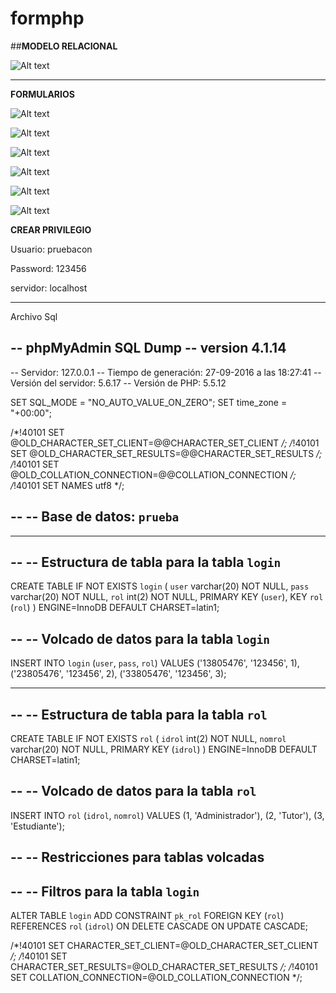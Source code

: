 # formphp


##**MODELO RELACIONAL**

![Alt text](https://673b3801-a-62cb3a1a-s-sites.googlegroups.com/site/sitecaceres/pagina1/mr.png?attachauth=ANoY7crve9wEGQmPSt4uMDrMUyMqRcAiQodC1pCCtwx1AVBwPW187UubdWX8xFgqQm_NlwFRpOLcRMnY5Q5l90y8ozL7ca06GKWz5ttA-lGwDOyaRA5x-rAlke5aTrBR_jDn65iaUEBunVe9I7np_8kraaeS4LcBdKtMbwmLdjdyxU7sSSzaEeBWKJQU5SgcYgqsTcQ004JKOtcn1Yfh-IC0cfzaDv5O3Q%3D%3D&attredirects=0 "MR")

----------------------------------------------------------------------------------------------------------------------------------------

**FORMULARIOS**


![Alt text](https://673b3801-a-62cb3a1a-s-sites.googlegroups.com/site/sitecaceres/pagina1/form1.png?attachauth=ANoY7cpxkJz8hPdG-SGzA445Ac3lmXZB4GCilLuxUe4oLrVAh8JC5EysxZMK96H-LKm0CS0uRDcWsC4g05ysTG3m-ozOObvbW_x11uk-Qkk-EiDNzF7gA0c_3mcwGU9rjaaLYWTaqCDYIUJ76vQQ7dMAbSaXg9YyHp5YvFmhoeAqikanQQjqNGV3OqkYBvrid-r7EnZ56hvxXWNlWBGlMvaxb97HkosTtg%3D%3D&attredirects=0 "FORM1")


![Alt text](https://673b3801-a-62cb3a1a-s-sites.googlegroups.com/site/sitecaceres/pagina1/form2.png?attachauth=ANoY7coSDN2dkW2RnF4kgBcxXn9kqXghbQcMRNfn2gINpqfhpINp9yO1R4fktxushZjZIAhQJxQScY2fRUmB5E3McWhHbBER5W-R2Z8OCP3QHSHmvwrAtDYK1mFihZRj8QgmFW902NKe0_HQWHa_jHM9QsKhec_v13D2g0inVd0FGB-Mmvy-8FbKfgiXKAfLa_UXCN1MI--sWEdvjd12UL6OPopy-Vjzjw%3D%3D&attredirects=0 "FORM2")



![Alt text](https://673b3801-a-62cb3a1a-s-sites.googlegroups.com/site/sitecaceres/pagina1/form3.png?attachauth=ANoY7cppvzpFNBWZ5uF_SshXRn99CT52NQQGWZtgqFQmUBqilTUSZol24wgJMndGjIfkl69PjDMiXdrJ_nDF2lfXroAt2UmNU6Vegw6K6ie53ytpNqTgFqEr3sgbIxiYtiDZNJr16QhXFPoyOcJIW91JzE9axv5UgjRJdbhb2hYM438wsd0gqsoPlqGd7fMN3o2GBXcFrPTtLF6j1imuH-FE_8TEyDSiJg%3D%3D&attredirects=0 "FORM3")


![Alt text](https://673b3801-a-62cb3a1a-s-sites.googlegroups.com/site/sitecaceres/pagina1/form4.png?attachauth=ANoY7conWpYuVU3BBsWPt2aRMOVE6PxjtRpKKTnofe4D3GDIWj0z2nvXUlVO9MQVQPH5G3BlJVCdQnV7wj1gmYtutEtR8oe_JHP33T88uky08dE-FQWqWTlBnFFYKgmQgT0ItBbef05kCtLFThLf2r3WKhYYgZ0OF-7I3KSMEg3aTz_WgcG1NdH1sdGifW03Es-6nNUdUX-sfiMhc-a2gf53gd5yypUfuw%3D%3D&attredirects=0 "FORM4")


![Alt text](https://673b3801-a-62cb3a1a-s-sites.googlegroups.com/site/sitecaceres/pagina1/form5.png?attachauth=ANoY7coW8FQTUKuiiHFc8KuzwrRuMkXey67xAdToO6LJ1C_5qHO-jhmZ4PaVVrr4TO6OEH9P2E6-CLY_9l_1ML__wx_g69UxlYa2AKaiEQiPRzK27h7_PuXKCoT8hox3UkCNNpckegG4IdsrQ_wRwZBq0v60mzBRXytVWKsE0_CgbDxudesvD3dYBLAK7W_kh-WmTRuq4GVxFC_nwEEbzT0AEUJWGRkH-g%3D%3D&attredirects=0 "FORM5")


![Alt text](https://673b3801-a-62cb3a1a-s-sites.googlegroups.com/site/sitecaceres/pagina1/form6.png?attachauth=ANoY7crPly92pJpKmphbKPCXpvept-eMSb_aPn5za9WP3m9mVk9NisatxX9tL4-EZ0-Hgm2OwWKchl7YlrsFcndvVySxE805vGujyEwvNaJtLRpsZ0jB_9L0vkMGeuUBJZ0qRuAYPztkXYmPy7NYeAQKMwfx8WenNqmW1ooGpEXpW6RsA2FN27bdUYB1_WLX8yYRBnPrdDb5vHWC_xUePGAbGw8mVZYHeA%3D%3D&attredirects=0 "FORM6")


**CREAR PRIVILEGIO**

Usuario: pruebacon

Password: 123456

servidor: localhost



----------------------------------------------------------------------------------------------------------------------------------------

Archivo Sql

-- phpMyAdmin SQL Dump
-- version 4.1.14
--
-- Servidor: 127.0.0.1
-- Tiempo de generación: 27-09-2016 a las 18:27:41
-- Versión del servidor: 5.6.17
-- Versión de PHP: 5.5.12

SET SQL_MODE = "NO_AUTO_VALUE_ON_ZERO";
SET time_zone = "+00:00";


/*!40101 SET @OLD_CHARACTER_SET_CLIENT=@@CHARACTER_SET_CLIENT */;
/*!40101 SET @OLD_CHARACTER_SET_RESULTS=@@CHARACTER_SET_RESULTS */;
/*!40101 SET @OLD_COLLATION_CONNECTION=@@COLLATION_CONNECTION */;
/*!40101 SET NAMES utf8 */;

--
-- Base de datos: `prueba`
--

-- --------------------------------------------------------

--
-- Estructura de tabla para la tabla `login`
--

CREATE TABLE IF NOT EXISTS `login` (
  `user` varchar(20) NOT NULL,
  `pass` varchar(20) NOT NULL,
  `rol` int(2) NOT NULL,
  PRIMARY KEY (`user`),
  KEY `rol` (`rol`)
) ENGINE=InnoDB DEFAULT CHARSET=latin1;

--
-- Volcado de datos para la tabla `login`
--

INSERT INTO `login` (`user`, `pass`, `rol`) VALUES
('13805476', '123456', 1),
('23805476', '123456', 2),
('33805476', '123456', 3);

-- --------------------------------------------------------

--
-- Estructura de tabla para la tabla `rol`
--

CREATE TABLE IF NOT EXISTS `rol` (
  `idrol` int(2) NOT NULL,
  `nomrol` varchar(20) NOT NULL,
  PRIMARY KEY (`idrol`)
) ENGINE=InnoDB DEFAULT CHARSET=latin1;

--
-- Volcado de datos para la tabla `rol`
--

INSERT INTO `rol` (`idrol`, `nomrol`) VALUES
(1, 'Administrador'),
(2, 'Tutor'),
(3, 'Estudiante');

--
-- Restricciones para tablas volcadas
--

--
-- Filtros para la tabla `login`
--
ALTER TABLE `login`
  ADD CONSTRAINT `pk_rol` FOREIGN KEY (`rol`) REFERENCES `rol` (`idrol`) ON DELETE CASCADE ON UPDATE CASCADE;

/*!40101 SET CHARACTER_SET_CLIENT=@OLD_CHARACTER_SET_CLIENT */;
/*!40101 SET CHARACTER_SET_RESULTS=@OLD_CHARACTER_SET_RESULTS */;
/*!40101 SET COLLATION_CONNECTION=@OLD_COLLATION_CONNECTION */;
